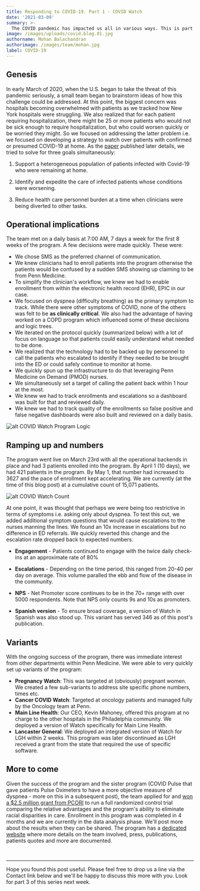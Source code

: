 ```yaml
---
title: Responding to COVID-19. Part 1 - COVID Watch
date: '2021-03-09'
summary: >-
  The COVID pandemic has impacted us all in various ways. This is part 1 of a series on Way to Health's involvement in helping address the pandemic. To date, Way to Health has enabled over 10 COVID related projects which were all set up within days to ensure patient quality of care while optimizing resource investments. This post focuses on the design and launch of the COVID Watch project. 
image: /images/uploads/covid.blog.01.jpg
authorname: Mohan Balachandran
authorimage: /images/team/mohan.jpg
label: COVID-19
---
```


## Genesis
In early March of 2020, when the U.S. began to take the threat of this pandemic seriously, a small team began to brainstorm ideas of how this challenge could be addressed. At this point, the biggest concern was hospitals becoming overwhelmed with patients as we tracked how New York hospitals were struggling. We also realized that for each patient requiring hospitalization, there might be 25 or more patients who would not be sick enough to require hospitalization, but who could worsen quickly or be worried they might. So we focused on addressing the latter problem i.e. we focused on developing a strategy to watch over patients with confirmed or presumed COVID-19 at home. As the [paper](https://catalyst.nejm.org/doi/full/10.1056/CAT.20.0342) published later details, we tried to solve for three goals simultaneously:

1. Support a heterogeneous population of patients infected with Covid-19 who were remaining at home.

2. Identify and expedite the care of infected patients whose conditions were worsening.

3. Reduce health care personnel burden at a time when clinicians were being diverted to other tasks.


## Operational implications
The team met on a daily basis at 7:00 AM, 7 days a week for the first 8 weeks of the program. A few decisions were made quickly. These were:

- We chose SMS as the preferred channel of communication.
- We knew clinicians had to enroll patients into the program otherwise the patients would be confused by a sudden SMS showing up claiming to be from Penn Medicine.
- To simplify the clinician's workflow, we knew we had to enable enrollment from within the electronic health record (EHR), EPIC in our case.
- We focused on dyspnea (difficulty breathing) as the primary symptom to track. While there were other symptoms of COVID, none of the others was felt to be **as clinically critical**. We also had the advantage of having worked on a COPD program which influenced some of these decisions and logic trees. 
- We iterated on the protocol quickly (summarized below) with a lot of focus on language so that patients could easily understand what needed to be done.
- We realized that the technology had to be backed up by personnel to call the patients who escalated to identify if they needed to be brought into the ED or could safely continue to monitor at home.
- We quickly spun up the infrastructure to do that leveraging Penn Medicine on Demand (PMOD) nurses.
- We simultaneously set a target of calling the patient back within 1 hour at the most. 
- We knew we had to track enrollments and escalations so a dashboard was built for that and reviewed daily.
- We knew we had to track quality of the enrollments so false positive and false negative dashboards were also built and reviewed on a daily basis. 

![alt COVID Watch Program Logic](/images/uploads/cat.20.0342-f1.jpg "COVID Watch Program Logic")


## Ramping up and numbers

The program went live on March 23rd with all the operational backends in place and had 3 patients enrolled into the program. By April 1 (10 days), we had 421 patients in the program. By May 1, that number had increased to 3627 and the pace of enrollment kept accelerating. We are currently (at the time of this blog post) at a cumulative count of 15,071 patients. 

![alt COVID Watch Count](/images/uploads/covid.watch.counts.jpg "COVID Watch Count")

At one point, it was thought that perhaps we were being too restrictive in terms of symptoms i.e. asking only about dyspnea. To test this out, we added additional symptom questions that would cause escalations to the nurses manning the lines. We found an 10x increase in escalations but no difference in ED referrals. We quickly reverted this change and the escalation rate dropped back to expected numbers. 

- **Engagement** - Patients continued to engage with the twice daily check-ins at an approximate rate of 80%

- **Escalations** - Depending on the time period, this ranged from 20-40 per day on average. This volume paralled the ebb and flow of the disease in the community.

- **NPS** - Net Promoter score continues to be in the 70+ range with over 5000 respondents. Note that NPS only counts 9s and 10s as promoters. 

- **Spanish version** - To ensure broad coverage, a version of Watch in Spanish was also stood up. This variant has served 346 as of this post's publication.


## Variants

With the ongoing success of the program, there was immediate interest from other departments within Penn Medicine. We were able to very quickly set up variants of the program:

- **Pregnancy Watch**: This was targeted at (obviously) pregnant women. We created a few sub-variants to address site specific phone numbers, times etc.
- **Cancer COVID Watch**: Targeted at oncology patients and managed fully by the Oncology team at Penn. 
- **Main Line Health**: Our CEO, Kevin Mahoney, offered this program at no charge to the other hospitals in the Philadelphia community. We deployed a version of Watch specifically for Main Line Health. 
- **Lancaster General**: We deployed an integrated version of Watch for LGH within 2 weeks. This program was later discontinued as LGH received a grant from the state that required the use of specific software. 

## More to come

Given the success of the program and the sister program (COVID Pulse that gave patients Pulse Oximeters to have a more objective measure of dyspnea - more on this in a subsequent post), the team applied for and [won a $2.5 million grant from PCORI](https://www.pennmedicine.org/news/news-releases/2020/august/2-million-grant-supports-penn-medicine-study-of-covid-watchs-impact-on-health-disparities) to run a full randomized control trial comparing the relative advantages and the program's ability to eliminate racial disparities in care. Enrollment in this program was completed in 4 months and we are currently in the data analysis phase. We'll post more about the results when they can be shared. The program has a [dedicated website](https://covidwatch.waytohealth.org) where more details on the team involved, press, publications, patients quotes and more are documented.

<br/> <hr/>
Hope you found this post useful. Please feel free to drop us a line via the Contact link below and we'll be happy to discuss this more with you. Look for part 3 of this series next week.